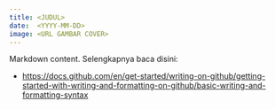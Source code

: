 ```yaml
---
title: <JUDUL>
date:  <YYYY-MM-DD>
image: <URL GAMBAR COVER>
---
```


Markdown content. Selengkapnya baca disini:
- https://docs.github.com/en/get-started/writing-on-github/getting-started-with-writing-and-formatting-on-github/basic-writing-and-formatting-syntax

